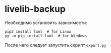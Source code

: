 # livelib-backup

Необходимо установить зависимости:
```
pip3 install lxml  # for Linux
py -m pip install lxml  # for Windows
```

После чего следует запустить скрипт `export.py`

